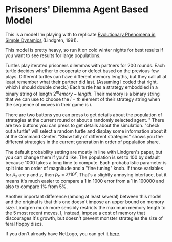 # Prisoners' Dilemma Agent Based Model

This is a model I'm playing with to replicate [Evolutionary Phenomena in Simple Dynamics](https://publications.lib.chalmers.se/records/fulltext/140676/local_140676.pdf) (Lindgren, 1991). 

This model is pretty heavy, so run it on cold winter nights for best results if you want to see results for large populations.

Turtles play iterated prisoners dilemmas with partners for 200 rounds. Each turtle decides whether to cooperate or defect based on the previous few plays. Different turtles can have different memory lengths, but they call all at least remember what their partner did last. (Assuming I coded that right, which I should double check.) Each turtle has a strategy emboddied in a binary string of length $2 ^ memory-length$. Their memory is a binary string that we can use to choose the $i-th$ element of their strategy string when the sequence of moves in their game is $i$.

There are two buttons you can press to get details about the population of strategies at the current round or about a randomly selected agent. "
There are two buttons you can press to get details about the simulation. "check out a turtle" will select a random turtle and display some information about it at the Command Center. "Show tally of different strategies" shows you the different strategies in the current generation in order of population share.

The default probability setting are mostly in line with Lindgren's paper, but you can change them if you'd like. The population is set to 100 by default because 1000 takes a long time to compute.
Each probabalistic parameter is split into an order of magnitude and a "fine tuning" knob. If those variables for $p_x$ are $y$ and $z$, then $p_x = z / 10^y$. 
That's a slightly annoying interface, but it means it's much easier to compare a 1 in 1000 error from a 1 in 100000 and also to compare 1% from 5%. 

Another important difference (among at least several) between this model and the original is that this one doesn't impose an upper bound on memory size. Lindgren much more sensibly restricts the maximum memory length to the 5 most recent moves. I, instead, impose a cost of memory that discourages it's growth, but doesn't prevent monster strategies the size of feral floppy discs. 

If you don't already have NetLogo, you can get it [here](https://ccl.northwestern.edu/netlogo/download.shtml).
